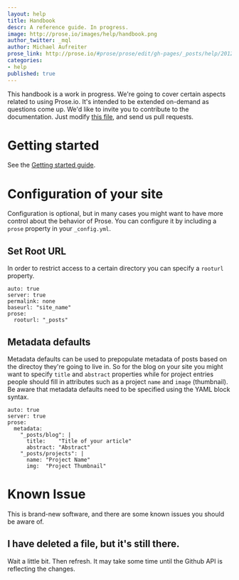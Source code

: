 ```yaml
---
layout: help
title: Handbook
descr: A reference guide. In progress.
image: http://prose.io/images/help/handbook.png
author_twitter: _mql
author: Michael Aufreiter
prose_link: http://prose.io/#prose/prose/edit/gh-pages/_posts/help/2012-06-20-handbook.md
categories:
- help
published: true
---
```


This handbook is a work in progress. We're going to cover certain aspects related to using Prose.io. It's intended to be extended on-demand as questions come up. We'd like to invite you to contribute to the documentation. Just modify [this file](https://github.com/prose/prose/blob/gh-pages/_posts/help/2012-06-20-handbook.md), and send us pull requests.

# Getting started

See the [Getting started guide](http://prose.io/help/getting-started.html).

# Configuration of your site

Configuration is optional, but in many cases you might want to have more control about the behavior of Prose. You can configure it by including a `prose` property in your `_config.yml`.

## Set Root URL

In order to restrict access to a certain directory you can specify a `rooturl` property.
    
    auto: true
    server: true
    permalink: none
    baseurl: "site_name"
    prose:
      rooturl: "_posts"
      

## Metadata defaults

Metadata defaults can be used to prepopulate metadata of posts based on the directoy they're going to live in. So for the blog on your site you might want to specify `title` and `abstract` properties while for project entries people should fill in attributes such as a project `name` and `image` (thumbnail). Be aware that metadata defaults need to be specified using the YAML block syntax.

    auto: true
    server: true
    prose:
      metadata:
        "_posts/blog": |
          title:    "Title of your article"
          abstract: "Abstract"
        "_posts/projects": |
          name: "Project Name"
          img:  "Project Thumbnail"



# Known Issue

This is brand-new software, and there are some known issues you should be aware of.

## I have deleted a file, but it's still there.

Wait a little bit. Then refresh. It may take some time until the Github API is reflecting the changes.




